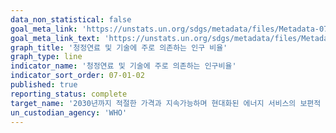 ```yaml
---
data_non_statistical: false
goal_meta_link: 'https://unstats.un.org/sdgs/metadata/files/Metadata-07-01-02.pdf'
goal_meta_link_text: 'https://unstats.un.org/sdgs/metadata/files/Metadata-07-01-02.pdf'
graph_title: '청정연료 및 기술에 주로 의존하는 인구 비율'
graph_type: line
indicator_name: '청정연료 및 기술에 주로 의존하는 인구비율'
indicator_sort_order: 07-01-02
published: true
reporting_status: complete
target_name: '2030년까지 적절한 가격과 지속가능하며 현대화된 에너지 서비스의 보편적 접근 보장'
un_custodian_agency: 'WHO'
---
```

